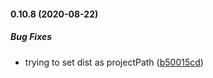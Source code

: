 #### 0.10.8 (2020-08-22)

##### Bug Fixes

*  trying to set dist as projectPath ([b50015cd](https://github.com/IgorSzyporyn/plop-scaffold/commit/b50015cdd33ef3aabe423a996d80be0b4b158750))

